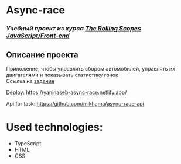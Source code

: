 # Async-race

### ***Учебный проект из курса [The Rolling Scopes  JavaScript/Front-end](https://rs.school/js/)***  

## Описание проекта
Приложение, чтобы управлять сбором автомобилей, управлять их двигателями и показывать статистику гонок  
Ссылка на [задание](https://github.com/rolling-scopes-school/tasks/blob/master/tasks/async-race.md)


 
Deploy: https://yaninaseb-async-race.netlify.app/

Api for task: https://github.com/mikhama/async-race-api

# Used technologies:
 - TypeScript
 - HTML
 - CSS
